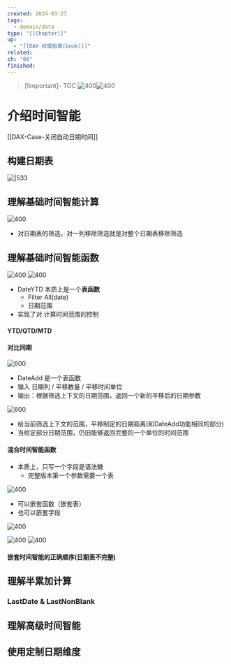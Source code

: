 ```yaml
---
created: 2024-03-27
tags:
  - domain/data
type: "[[Chapter]]"
up:
  - "[[DAX 权威指南(book)]]"
related: 
ch: "08"
finished:
---
```

> [!important]- TOC
> ![400](https://s1.vika.cn/space/2024/03/27/cc41ae99f6034290b2b5645e9a915156)![400](https://s1.vika.cn/space/2024/03/27/c940ec747d6b44d88d010cabb37a0a84)





# 介绍时间智能

[[DAX-Case-关闭自动日期时间]]



## 构建日期表

![|533](https://s1.vika.cn/space/2024/03/27/dff831b108a548c395f27f48a557baf8)


## 理解基础时间智能计算

![400](https://s1.vika.cn/space/2024/03/27/7471b36bcf0f40889bdd38c309cbe372)


- 对日期表的筛选，对一列移除筛选就是对整个日期表移除筛选

## 理解基础时间智能函数

![400](https://s1.vika.cn/space/2024/03/27/f51741720c5948428a0dc774ef287638)
![400](https://s1.vika.cn/space/2024/03/27/710f1256f6554dcdba04875d93860894)

- DateYTD 本质上是一个**表函数**
	- Filter All(date)
	- 日期范围
- 实现了对 计算时间范围的控制

#### YTD/QTD/MTD



#### 对比同期

![600](https://s1.vika.cn/space/2024/03/28/68077ef44979467c824e6cc523a8b63d)

- DateAdd 是一个表函数
- 输入 日期列 / 平移数量 / 平移时间单位
- 输出：根据筛选上下文的日期范围，返回一个新的平移后的日期参数

![600](https://s1.vika.cn/space/2024/03/28/140c91e9692f4996ba3b00004d8406da)

- 给当前筛选上下文的范围，平移制定的日期距离(和DateAdd功能相同的部分)
- 当给定部分日期范围，仍旧能够返回完整的一个单位的时间范围


#### 混合时间智能函数

- 本质上，只写一个字段是语法糖
	- 完整版本第一个参数需要一个表

![400](https://s1.vika.cn/space/2024/03/28/ab1cebca6be04771aa77c5cb4cf79b17)


- 可以嵌套函数（嵌套表）
- 也可以嵌套字段

![400](https://s1.vika.cn/space/2024/03/28/a5c5e57644964cdd870e81d5395316e0)

![400](https://s1.vika.cn/space/2024/03/28/ae072eefbac14614a624c065bdb4db59)
![400](https://s1.vika.cn/space/2024/03/28/b14100871b6c4e1ea0aae4b3cbeff13d)
#### 嵌套时间智能的正确顺序(日期表不完整)



## 理解半累加计算

### LastDate & LastNonBlank





## 理解高级时间智能


## 使用定制日期维度